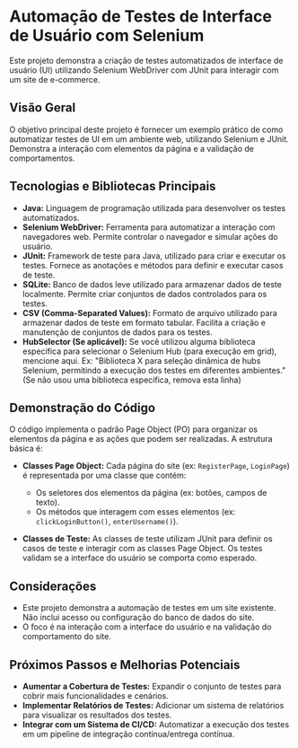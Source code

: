# Automação de Testes de Interface de Usuário com Selenium

Este projeto demonstra a criação de testes automatizados de interface de usuário (UI) utilizando Selenium WebDriver com JUnit para interagir com um site de e-commerce.

## Visão Geral

O objetivo principal deste projeto é fornecer um exemplo prático de como automatizar testes de UI em um ambiente web, utilizando Selenium e JUnit. Demonstra a interação com elementos da página e a validação de comportamentos.

## Tecnologias e Bibliotecas Principais

*   **Java:** Linguagem de programação utilizada para desenvolver os testes automatizados.
*   **Selenium WebDriver:** Ferramenta para automatizar a interação com navegadores web. Permite controlar o navegador e simular ações do usuário.
*   **JUnit:** Framework de teste para Java, utilizado para criar e executar os testes. Fornece as anotações e métodos para definir e executar casos de teste.
*   **SQLite:** Banco de dados leve utilizado para armazenar dados de teste localmente. Permite criar conjuntos de dados controlados para os testes.
*   **CSV (Comma-Separated Values):** Formato de arquivo utilizado para armazenar dados de teste em formato tabular. Facilita a criação e manutenção de conjuntos de dados para os testes.
*   **HubSelector (Se aplicável):** Se você utilizou alguma biblioteca específica para selecionar o Selenium Hub (para execução em grid), mencione aqui.  Ex: "Biblioteca X para seleção dinâmica de hubs Selenium, permitindo a execução dos testes em diferentes ambientes."  (Se não usou uma biblioteca específica, remova esta linha)

## Demonstração do Código

O código implementa o padrão Page Object (PO) para organizar os elementos da página e as ações que podem ser realizadas. A estrutura básica é:

*   **Classes Page Object:** Cada página do site (ex: `RegisterPage`, `LoginPage`) é representada por uma classe que contém:
    *   Os seletores dos elementos da página (ex: botões, campos de texto).
    *   Os métodos que interagem com esses elementos (ex: `clickLoginButton()`, `enterUsername()`).

*   **Classes de Teste:** As classes de teste utilizam JUnit para definir os casos de teste e interagir com as classes Page Object. Os testes validam se a interface do usuário se comporta como esperado.

## Considerações

*   Este projeto demonstra a automação de testes em um site existente. Não inclui acesso ou configuração do banco de dados do site.
*   O foco é na interação com a interface do usuário e na validação do comportamento do site.

## Próximos Passos e Melhorias Potenciais

*   **Aumentar a Cobertura de Testes:** Expandir o conjunto de testes para cobrir mais funcionalidades e cenários.
*   **Implementar Relatórios de Testes:** Adicionar um sistema de relatórios para visualizar os resultados dos testes.
*   **Integrar com um Sistema de CI/CD:** Automatizar a execução dos testes em um pipeline de integração contínua/entrega contínua.
